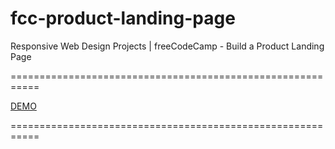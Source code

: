 # fcc-product-landing-page

Responsive Web Design Projects | freeCodeCamp - Build a Product Landing Page

===========================================================

[DEMO](https://staog.github.io/fcc-product-landing-page/)

===========================================================

